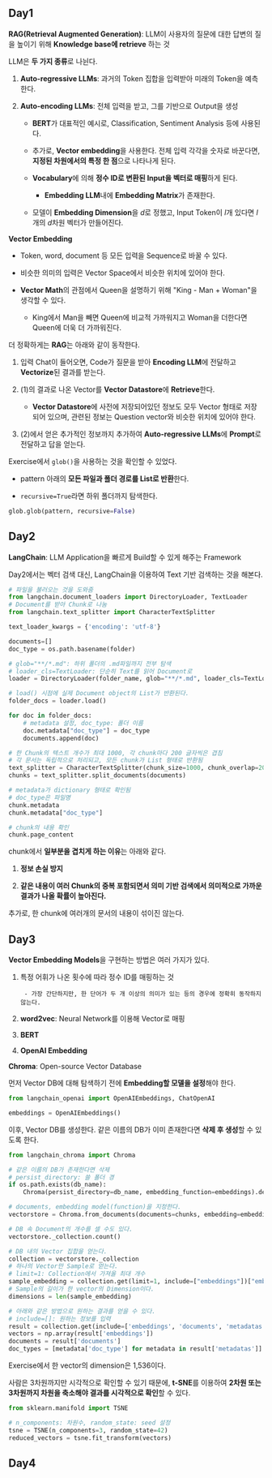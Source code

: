 ## Day1

**RAG(Retrieval Augmented Generation)**: LLM이 사용자의 질문에 대한 답변의 질을 높이기 위해 **Knowledge base에 retrieve** 하는 것

LLM은 **두 가지 종류**로 나뉜다.

1. **Auto-regressive LLMs**: 과거의 Token 집합을 입력받아 미래의 Token을 예측한다.

2. **Auto-encoding LLMs**: 전체 입력을 받고, 그를 기반으로 Output을 생성

    - **BERT**가 대표적인 예시로, Classification, Sentiment Analysis 등에 사용된다.
  
    - 추가로, **Vector embedding**을 사용한다. 전체 입력 각각을 숫자로 바꾼다면, **지정된 차원에서의 특정 한 점**으로 나타나게 된다.
  
    - **Vocabulary**에 의해 **정수 ID로 변환된 Input을 벡터로 매핑**하게 된다.
  
        - **Embedding LLM**내에 **Embedding Matrix**가 존재한다.   
  
    - 모델이 **Embedding Dimension**을 $d$로 정했고, Input Token이 $l$개 있다면 $l$개의 $d$차원 벡터가 만들어진다. 
  
  
**Vector Embedding**

- Token, word, document 등 모든 입력을 Sequence로 바꿀 수 있다.

- 비슷한 의미의 입력은 Vector Space에서 비슷한 위치에 있어야 한다.

- **Vector Math**의 관점에서 Queen을 설명하기 위해 "King - Man + Woman"을 생각할 수 있다.

    - King에서 Man을 빼면 Queen에 비교적 가까워지고 Woman을 더한다면 Queen에 더욱 더 가까워진다.
 
더 정확하게는 **RAG**는 아래와 같이 동작한다.

1. 입력 Chat이 들어오면, Code가 질문을 받아 **Encoding LLM**에 전달하고 **Vectorize**된 결과를 받는다.

2. (1)의 결과로 나온 Vector를 **Vector Datastore**에 **Retrieve**한다.

    - **Vector Datastore**에 사전에 저장되어있던 정보도 모두 Vector 형태로 저장되어 있으며, 관련된 정보는 Question vector와 비슷한 위치에 있어야 한다.

3. (2)에서 얻은 추가적인 정보까지 추가하여 **Auto-regressive LLMs**에 **Prompt**로 전달하고 답을 얻는다.

Exercise에서 `glob()`을 사용하는 것을 확인할 수 있었다.

- pattern 아래의 **모든 파일과 폴더 경로를 List로 반환**한다.

- `recursive=True`라면 하위 폴더까지 탐색한다.

```python
glob.glob(pattern, recursive=False)
```


## Day2

**LangChain**: LLM Application을 빠르게 Build할 수 있게 해주는 Framework

Day2에서는 벡터 검색 대신, LangChain을 이용하여 Text 기반 검색하는 것을 해본다.

```python
# 파일을 불러오는 것을 도와줌
from langchain.document_loaders import DirectoryLoader, TextLoader
# Document를 받아 Chunk로 나눔
from langchain.text_splitter import CharacterTextSplitter

text_loader_kwargs = {'encoding': 'utf-8'}

documents=[]
doc_type = os.path.basename(folder)

# glob="**/*.md": 하위 폴더의 .md파일까지 전부 탐색
# loader_cls=TextLoader: 단순히 Text를 읽어 Document로  
loader = DirectoryLoader(folder_name, glob="**/*.md", loader_cls=TextLoader, loader_kwargs=text_loader_kwargs)

# load() 시점에 실제 Document object의 List가 반환된다.
folder_docs = loader.load()

for doc in folder_docs:
    # metadata 설정, doc_type: 폴더 이름
    doc.metadata["doc_type"] = doc_type
    documents.append(doc)

# 한 Chunk의 텍스트 개수가 최대 1000, 각 chunk마다 200 글자씩은 겹침
# 각 문서는 독립적으로 처리되고, 모든 chunk가 List 형태로 반환됨
text_splitter = CharacterTextSplitter(chunk_size=1000, chunk_overlap=200)
chunks = text_splitter.split_documents(documents)

# metadata가 dictionary 형태로 확인됨
# doc_type은 파일명
chunk.metadata
chunk.metadata["doc_type"]

# chunk의 내용 확인
chunk.page_content
```

chunk에서 **일부분을 겹치게 하는 이유**는 아래와 같다.

1. **정보 손실 방지**

2. **같은 내용이 여러 Chunk의 중복 포함되면서 의미 기반 검색에서 의미적으로 가까운 결과가 나올 확률이 높아진다.**

추가로, 한 chunk에 여러개의 문서의 내용이 섞이진 않는다.


## Day3

**Vector Embedding Models**을 구현하는 방법은 여러 가지가 있다.

1. 특정 어휘가 나온 횟수에 따라 정수 ID를 매핑하는 것

        - 가장 간단하지만, 한 단어가 두 개 이상의 의미가 있는 등의 경우에 정확히 동작하지 않는다.

2. **word2vec**: Neural Network를 이용해 Vector로 매핑

3. **BERT**

4. **OpenAI Embedding**


**Chroma**: Open-source Vector Database

먼저 Vector DB에 대해 탐색하기 전에 **Embedding할 모델을 설정**해야 한다.

```python
from langchain_openai import OpenAIEmbeddings, ChatOpenAI

embeddings = OpenAIEmbeddings()
```

이후, Vector DB를 생성한다. 같은 이름의 DB가 이미 존재한다면 **삭제 후 생성**할 수 있도록 한다.

```python
from langchain_chroma import Chroma

# 같은 이름의 DB가 존재한다면 삭제
# persist_directory: 쓸 폴더 경
if os.path.exists(db_name):
    Chroma(persist_directory=db_name, embedding_function=embeddings).delete_collection()

# documents, embedding model(function)을 지정한다.
vectorstore = Chroma.from_documents(documents=chunks, embedding=embeddings, persist_directory=db_name)

# DB 속 Document의 개수를 셀 수도 있다.
vectorstore._collection.count()

# DB 내의 Vector 집합을 얻는다.
collection = vectorstore._collection
# 하나의 Vector만 Sample로 얻는다.
# limit=1: Collection에서 가져올 최대 개수
sample_embedding = collection.get(limit=1, include=["embeddings"])["embeddings"][0]
# Sample의 길이가 한 vector의 Dimension이다.
dimensions = len(sample_embedding)

# 아래와 같은 방법으로 원하는 결과를 얻을 수 있다.
# include=[]: 원하는 정보를 입력
result = collection.get(include=['embeddings', 'documents', 'metadatas'])
vectors = np.array(result['embeddings'])
documents = result['documents']
doc_types = [metadata['doc_type'] for metadata in result['metadatas']]
```

Exercise에서 한 vector의 dimension은 1,536이다.

사람은 3차원까지만 시각적으로 확인할 수 있기 때문에, **t-SNE**를 이용하여 **2차원 또는 3차원까지 차원을 축소해야 결과를 시각적으로 확인**할 수 있다.

```python
from sklearn.manifold import TSNE

# n_components: 차원수, random_state: seed 설정
tsne = TSNE(n_components=3, random_state=42)
reduced_vectors = tsne.fit_transform(vectors)
```

## Day4

